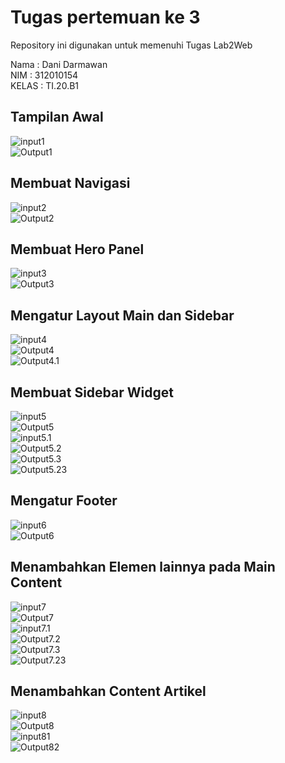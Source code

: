 # Tugas pertemuan ke 3
Repository ini digunakan untuk memenuhi Tugas Lab2Web

Nama    : Dani Darmawan<br>
NIM     : 312010154<br>
KELAS   : TI.20.B1 <br>
## Tampilan Awal
![input1](foto/1.0.jpg)<br>
![Output1](foto/1.1.jpg)<br>

## Membuat Navigasi
![input2](foto/2.0.jpg)<br>
![Output2](foto/2.1.jpg)<br>

## Membuat Hero Panel
![input3](foto/3.0.jpg)<br>
![Output3](foto/3.1.jpg)<br>

## Mengatur Layout Main dan Sidebar
![input4](foto/4.0.jpg)<br>
![Output4](foto/4.1.jpg)<br>
![Output4.1](foto/4.2.jpg)<br>

## Membuat Sidebar Widget
![input5](foto/5.0.jpg)<br>
![Output5](foto/5.1.jpg)<br>
![input5.1](foto/5.2.jpg)<br>
![Output5.2](foto/5.3.jpg)<br>
![Output5.3](foto/5.4.jpg)<br>
![Output5.23](foto/5.5.jpg)<br>

## Mengatur Footer
![input6](foto/6.0.jpg)<br>
![Output6](foto/6.1.jpg)<br>

## Menambahkan Elemen lainnya pada Main Content
![input7](foto/7.0.jpg)<br>
![Output7](foto/7.1.jpg)<br>
![input7.1](foto/7.2.jpg)<br>
![Output7.2](foto/7.3.jpg)<br>
![Output7.3](foto/7.4.jpg)<br>
![Output7.23](foto/7.5.jpg)<br>

## Menambahkan Content Artikel
![input8](foto/8.0.jpg)<br>
![Output8](foto/8.1.jpg)<br>
![input81](foto/8.2.jpg)<br>
![Output82](foto/8.3.jpg)<br>



